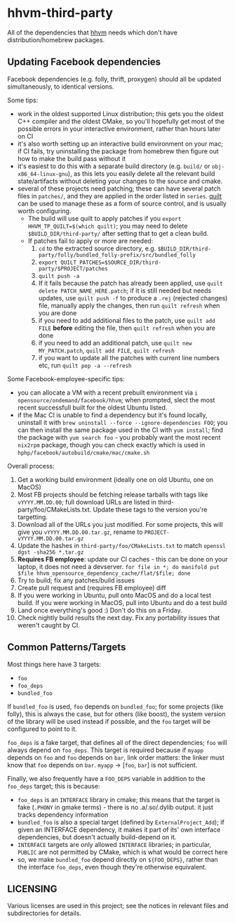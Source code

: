 hhvm-third-party
================

All of the dependencies that [hhvm](https://github.com/facebook/hhvm) needs which don't have distribution/homebrew
packages.

Updating Facebook dependencies
------------------------------

Facebook dependencies (e.g. folly, thrift, proxygen) should all be updated simultaneously, to identical versions.

Some tips:

- work in the oldest supported Linux distribution; this gets you the oldest C++ compiler and the oldest CMake, so you'll hopefully get most of the possible errors in your interactive environment, rather than hours later on CI
- it's also worth setting up an interactive build environment on your mac; if CI fails, try uninstalling the package from homebrew then figure out how to make the build pass without it
- it's easiest to do this with a separate build directory (e.g. `build/` or `obj-x86_64-linux-gnu`), as this lets you easily delete all the relevant build state/artifacts without deleting your changes to the source and cmake.
- several of these projects need patching; these can have several patch files in `patches/`, and they are applied in the order listed in `series`. [quilt](https://wiki.debian.org/UsingQuilt) can be used to manage these as a form of source control, and is usually worth configuring.
  - The build will use quilt to apply patches if you `export HHVM_TP_QUILT=$(which quilt)`; you may need to delete `$BUILD_DIR/third-party/` after setting that to get a clean build.
  - If patches fail to apply or more are needed:
    1. `cd` to the extracted source directory, e.g. `$BUILD_DIR/third-party/folly/bundled_folly-prefix/src/bundled_folly`
    2. `export QUILT_PATCHES=$SOURCE_DIR/third-party/$PROJECT/patches`
    3. `quilt push -a`
    4. If it fails because the patch has already been applied, use `quilt delete PATCH_NAME_HERE.patch`; if it is still needed but needs updates, use `quilt push -f` to produce a `.rej` (rejected changes) file, manually apply the changes, then run `quilt refresh` when you are done
    5. if you need to add additional files to the patch, use `quilt add FILE` **before** editing the file, then `quilt refresh` when you are done
    6. if you need to add an additional patch, use `quilt new MY_PATCH.patch`, `quilt add FILE`, `quilt refresh`
    7. if you want to update all the patches with current line numbers etc, run `quilt pop -a --refresh`

Some Facebook-employee-specific tips:

- you can allocate a VM with a recent prebuilt environment via `i opensource/ondemand/facebook/hhvm`; when prompted, slect the most recent successfull built for the oldest Ubuntu listed.
- if the Mac CI is unable to find a dependency but it's found locally, uninstall it with `brew uninstall --force --ignore-dependencies FOO`; you can then install the same package used in the CI with `yum install`; find the package with `yum search foo` - you probably want the most recent `nix2rpm` package, though you can check exactly which is used in `hphp/facebook/autobuild/cmake/mac/cmake.sh`

Overall process:

1. Get a working build environment (ideally one on old Ubuntu, one on MacOS)
2. Most FB projects should be fetching release tarballs with tags like `vYYYY.MM.DD.00`; full download URLs are listed in third-party/foo/CMakeLists.txt. Update these tags to the version you're targetting.
3. Download all of the URLs you just modified. For some projects, this will give you `vYYYY.MM.DD.00.tar.gz`, rename to `PROJECT-vYYYY.MM.DD.00.tar.gz`
4. Update the hashes in `third-party/foo/CMakeLists.txt` to match `openssl dgst -sha256 *.tar.gz`
5. **Requires FB employee**: update our CI caches - this can be done on your laptop, it does not need a devserver.
   `for file in *; do manifold put $file hhvm_opensource_dependency_cache/flat/$file; done`
6. Try to build; fix any patches/build issues
7. Create pull request and (requires FB employee) diff
8. If you were working in Ubuntu, pull onto MacOS and do a local test build. If you were working in MacOS, pull into Ubuntu and do a test build
9. Land once everything's good :) Don't do this on a Friday.
10. Check nightly build results the next day. Fix any portability issues that weren't caught by CI.

Common Patterns/Targets
-----------------------

Most things here have 3 targets:
- `foo`
- `foo_deps`
- `bundled_foo`

If `bundled_foo` is used, `foo` depends on `bundled_foo`; for some projects (like folly), this is always the case, but for others (like boost), the system version of the library will be used instead if possible, and the `foo` target will be configured to point to it.

`foo_deps` is a fake target, that defines all of the direct dependencies; `foo` will always depend on `foo_deps`. This target is required because if `myapp` depends on `foo` and `foo` depends on `bar`, link order matters: the linker must know that `foo` depends on `bar`. `myapp` -> [`foo`, `bar`] is not sufficient.

Finally, we also frequently have a `FOO_DEPS` variable in addition to the `foo_deps` target; this is because:

- `foo_deps` is an `INTERFACE` library in cmake; this means that the target is fake (`.PHONY` in gmake terms) - there is no .a/.so/.dylib output. it just tracks dependency information
- `bundled_foo` is also a special target (defined by `ExternalProject_Add`); if given an INTERFACE dependency, it makes it part of its' own interface dependencies, but doesn't actually build-depend on it.
- `INTERFACE` targets are only allowed `INTERFACE` libraries; in particular, `PUBLIC` are not permitted by CMake, which is what would be correct here
- so, we make `bundled_foo` depend directly on `${FOO_DEPS}`, rather than the interface `foo_deps`, even though they're otherwise equivalent.

LICENSING
---------

Various licenses are used in this project; see the notices in relevant files and subdirectories for details.
